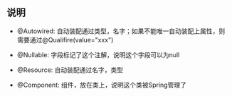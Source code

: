 ## 说明
- @Autowired: 自动装配通过类型，名字；如果不能唯一自动装配上属性，则需要通过@Qualifire(value="xxx")
- @Nullable: 字段标记了这个注解，说明这个字段可以为null
- @Resource: 自动装配通过名字，类型


- @Component: 组件，放在类上，说明这个类被Spring管理了